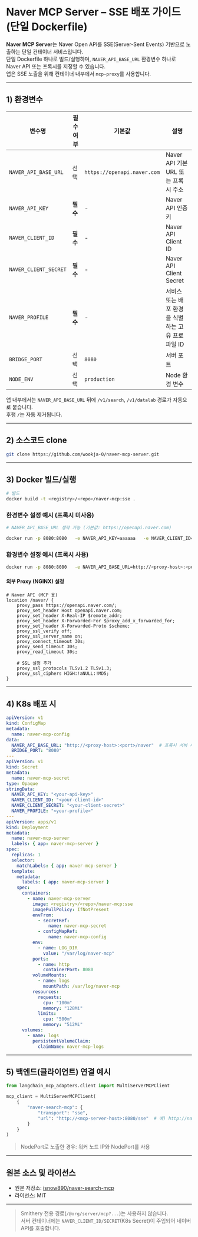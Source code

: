 # Naver MCP Server – SSE 배포 가이드 (단일 Dockerfile)

**Naver MCP Server**는 Naver Open API를 SSE(Server-Sent Events) 기반으로 노출하는 단일 컨테이너 서비스입니다.  
단일 Dockerfile 하나로 빌드/실행하며, `NAVER_API_BASE_URL` 환경변수 하나로 Naver API 또는 프록시를 지정할 수 있습니다.  
앱은 SSE 노출을 위해 컨테이너 내부에서 `mcp-proxy`를 사용합니다.

---

## 1) 환경변수

| 변수명 | 필수 여부 | 기본값 | 설명 |
|--------|------------|--------|------|
| `NAVER_API_BASE_URL` | 선택 | `https://openapi.naver.com` | Naver API 기본 URL 또는 프록시 주소 |
| `NAVER_API_KEY` | **필수** | - | Naver API 인증 키 |
| `NAVER_CLIENT_ID` | **필수** | - | Naver API Client ID |
| `NAVER_CLIENT_SECRET` | **필수** | - | Naver API Client Secret |
| `NAVER_PROFILE` | **필수** | - | 서비스 또는 배포 환경을 식별하는 고유 프로파일 ID |
| `BRIDGE_PORT` | 선택 | `8080` | 서버 포트 |
| `NODE_ENV` | 선택 | `production` | Node 환경 변수 |

앱 내부에서는 `NAVER_API_BASE_URL` 뒤에 `/v1/search`, `/v1/datalab` 경로가 자동으로 붙습니다.  
후행 `/`는 자동 제거됩니다.

---

## 2) 소스코드 clone

```bash
git clone https://github.com/wookja-0/naver-mcp-server.git
```

---

## 3) Docker 빌드/실행

```bash
# 빌드
docker build -t <registry>/<repo>/naver-mcp:sse .
```

### 환경변수 설정 예시 (프록시 미사용)

```bash
# NAVER_API_BASE_URL 생략 가능 (기본값: https://openapi.naver.com)

docker run -p 8080:8080   -e NAVER_API_KEY=aaaaaa   -e NAVER_CLIENT_ID=xxxxxxxx   -e NAVER_CLIENT_SECRET=yyyyyyyy   -e NAVER_PROFILE=prod   <registry>/<repo>/naver-mcp:sse
```

### 환경변수 설정 예시 (프록시 사용)

```bash
docker run -p 8080:8080   -e NAVER_API_BASE_URL=http://<proxy-host>:<port>/naver   -e NAVER_API_KEY=aaaaaa   -e NAVER_CLIENT_ID=xxxxxxxx   -e NAVER_CLIENT_SECRET=yyyyyyyy   -e NAVER_PROFILE=prod   <registry>/<repo>/naver-mcp:sse
```

#### 외부 Proxy (NGINX) 설정

```nginx
# Naver API (MCP 용)
location /naver/ {
    proxy_pass https://openapi.naver.com/;
    proxy_set_header Host openapi.naver.com;
    proxy_set_header X-Real-IP $remote_addr;
    proxy_set_header X-Forwarded-For $proxy_add_x_forwarded_for;
    proxy_set_header X-Forwarded-Proto $scheme;
    proxy_ssl_verify off;
    proxy_ssl_server_name on;
    proxy_connect_timeout 30s;
    proxy_send_timeout 30s;
    proxy_read_timeout 30s;

    # SSL 설정 추가
    proxy_ssl_protocols TLSv1.2 TLSv1.3;
    proxy_ssl_ciphers HIGH:!aNULL:!MD5;
}
```

---

## 4) K8s 배포 시

```yaml
apiVersion: v1
kind: ConfigMap
metadata:
  name: naver-mcp-config
data:
  NAVER_API_BASE_URL: "http://<proxy-host>:<port>/naver"  # 프록시 서버 사용 시 추가, 미사용 시 제외
  BRIDGE_PORT: "8080"
---
apiVersion: v1
kind: Secret
metadata:
  name: naver-mcp-secret
type: Opaque
stringData:
  NAVER_API_KEY: "<your-api-key>"
  NAVER_CLIENT_ID: "<your-client-id>"
  NAVER_CLIENT_SECRET: "<your-client-secret>"
  NAVER_PROFILE: "<your-profile>"
---
apiVersion: apps/v1
kind: Deployment
metadata:
  name: naver-mcp-server
  labels: { app: naver-mcp-server }
spec:
  replicas: 1
  selector:
    matchLabels: { app: naver-mcp-server }
  template:
    metadata:
      labels: { app: naver-mcp-server }
    spec:
      containers:
        - name: naver-mcp-server
          image: <registry>/<repo>/naver-mcp:sse
          imagePullPolicy: IfNotPresent
          envFrom:
            - secretRef:
                name: naver-mcp-secret
            - configMapRef:
                name: naver-mcp-config
          env:
            - name: LOG_DIR
              value: "/var/log/naver-mcp"
          ports:
            - name: http
              containerPort: 8080
          volumeMounts:
            - name: logs
              mountPath: /var/log/naver-mcp
          resources:
            requests:
              cpu: "100m"
              memory: "128Mi"
            limits:
              cpu: "500m"
              memory: "512Mi"
      volumes:
        - name: logs
          persistentVolumeClaim:
            claimName: naver-mcp-logs
```

---

## 5) 백엔드(클라이언트) 연결 예시

```python
from langchain_mcp_adapters.client import MultiServerMCPClient

mcp_client = MultiServerMCPClient(
    {
        "naver-search-mcp": {
            "transport": "sse",
            "url": "http://<mcp-server-host>:8080/sse"  # 예) http://naver-mcp-server.svc.cluster.local:8080/sse
        }
    }
)
```

> NodePort로 노출한 경우: 워커 노드 IP와 NodePort를 사용

---

## 원본 소스 및 라이선스

- 원본 저장소: [isnow890/naver-search-mcp](https://github.com/isnow890/naver-search-mcp)
- 라이선스: MIT

---

> Smithery 전용 경로(`/@org/server/mcp?...`)는 사용하지 않습니다.  
> 서버 컨테이너에는 `NAVER_CLIENT_ID/SECRET`(K8s Secret)이 주입되어 네이버 API를 호출합니다.
